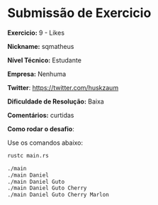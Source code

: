 # Submissão de Exercicio

**Exercicio:** 9 - Likes

**Nickname:** sqmatheus

**Nível Técnico:** Estudante

**Empresa:** Nenhuma

**Twitter**: https://twitter.com/huskzaum

**Dificuldade de Resolução:** Baixa

**Comentários:** curtidas

**Como rodar o desafio**:

Use os comandos abaixo:

```bash
rustc main.rs
```

```bash
./main
./main Daniel
./main Daniel Guto
./main Daniel Guto Cherry
./main Daniel Guto Cherry Marlon
```
